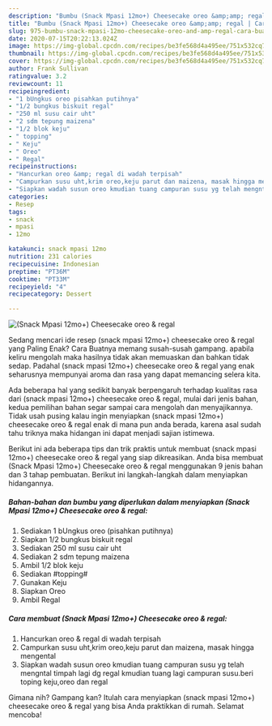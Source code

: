 ```yaml
---
description: "Bumbu (Snack Mpasi 12mo+) Cheesecake oreo &amp;amp; regal | Cara Buat (Snack Mpasi 12mo+) Cheesecake oreo &amp;amp; regal Yang Lezat"
title: "Bumbu (Snack Mpasi 12mo+) Cheesecake oreo &amp;amp; regal | Cara Buat (Snack Mpasi 12mo+) Cheesecake oreo &amp;amp; regal Yang Lezat"
slug: 975-bumbu-snack-mpasi-12mo-cheesecake-oreo-and-amp-regal-cara-buat-snack-mpasi-12mo-cheesecake-oreo-and-amp-regal-yang-lezat
date: 2020-07-15T20:22:13.024Z
image: https://img-global.cpcdn.com/recipes/be3fe568d4a495ee/751x532cq70/snack-mpasi-12mo-cheesecake-oreo-regal-foto-resep-utama.jpg
thumbnail: https://img-global.cpcdn.com/recipes/be3fe568d4a495ee/751x532cq70/snack-mpasi-12mo-cheesecake-oreo-regal-foto-resep-utama.jpg
cover: https://img-global.cpcdn.com/recipes/be3fe568d4a495ee/751x532cq70/snack-mpasi-12mo-cheesecake-oreo-regal-foto-resep-utama.jpg
author: Frank Sullivan
ratingvalue: 3.2
reviewcount: 11
recipeingredient:
- "1 bUngkus oreo pisahkan putihnya"
- "1/2 bungkus biskuit regal"
- "250 ml susu cair uht"
- "2 sdm tepung maizena"
- "1/2 blok keju"
- " topping"
- " Keju"
- " Oreo"
- " Regal"
recipeinstructions:
- "Hancurkan oreo &amp; regal di wadah terpisah"
- "Campurkan susu uht,krim oreo,keju parut dan maizena, masak hingga mengental"
- "Siapkan wadah susun oreo kmudian tuang campuran susu yg telah mengntal timpah lagi dg regal kmudian tuang lagi campuran susu.beri toping keju,oreo dan regal"
categories:
- Resep
tags:
- snack
- mpasi
- 12mo

katakunci: snack mpasi 12mo 
nutrition: 231 calories
recipecuisine: Indonesian
preptime: "PT36M"
cooktime: "PT33M"
recipeyield: "4"
recipecategory: Dessert

---
```



![(Snack Mpasi 12mo+) Cheesecake oreo &amp; regal](https://img-global.cpcdn.com/recipes/be3fe568d4a495ee/751x532cq70/snack-mpasi-12mo-cheesecake-oreo-regal-foto-resep-utama.jpg)

Sedang mencari ide resep (snack mpasi 12mo+) cheesecake oreo &amp; regal yang Paling Enak? Cara Buatnya memang susah-susah gampang. apabila keliru mengolah maka hasilnya tidak akan memuaskan dan bahkan tidak sedap. Padahal (snack mpasi 12mo+) cheesecake oreo &amp; regal yang enak seharusnya mempunyai aroma dan rasa yang dapat memancing selera kita.



Ada beberapa hal yang sedikit banyak berpengaruh terhadap kualitas rasa dari (snack mpasi 12mo+) cheesecake oreo &amp; regal, mulai dari jenis bahan, kedua pemilihan bahan segar sampai cara mengolah dan menyajikannya. Tidak usah pusing kalau ingin menyiapkan (snack mpasi 12mo+) cheesecake oreo &amp; regal enak di mana pun anda berada, karena asal sudah tahu triknya maka hidangan ini dapat menjadi sajian istimewa.


Berikut ini ada beberapa tips dan trik praktis untuk membuat (snack mpasi 12mo+) cheesecake oreo &amp; regal yang siap dikreasikan. Anda bisa membuat (Snack Mpasi 12mo+) Cheesecake oreo &amp; regal menggunakan 9 jenis bahan dan 3 tahap pembuatan. Berikut ini langkah-langkah dalam menyiapkan hidangannya.

<!--inarticleads1-->

##### Bahan-bahan dan bumbu yang diperlukan dalam menyiapkan (Snack Mpasi 12mo+) Cheesecake oreo &amp; regal:

1. Sediakan 1 bUngkus oreo (pisahkan putihnya)
1. Siapkan 1/2 bungkus biskuit regal
1. Sediakan 250 ml susu cair uht
1. Sediakan 2 sdm tepung maizena
1. Ambil 1/2 blok keju
1. Sediakan  #topping#
1. Gunakan  Keju
1. Siapkan  Oreo
1. Ambil  Regal




<!--inarticleads2-->

##### Cara membuat (Snack Mpasi 12mo+) Cheesecake oreo &amp; regal:

1. Hancurkan oreo &amp; regal di wadah terpisah
1. Campurkan susu uht,krim oreo,keju parut dan maizena, masak hingga mengental
1. Siapkan wadah susun oreo kmudian tuang campuran susu yg telah mengntal timpah lagi dg regal kmudian tuang lagi campuran susu.beri toping keju,oreo dan regal




Gimana nih? Gampang kan? Itulah cara menyiapkan (snack mpasi 12mo+) cheesecake oreo &amp; regal yang bisa Anda praktikkan di rumah. Selamat mencoba!
